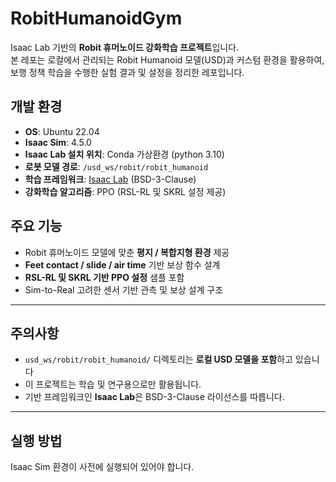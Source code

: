 # RobitHumanoidGym

Isaac Lab 기반의 **Robit 휴머노이드 강화학습 프로젝트**입니다.  
본 레포는 로컬에서 관리되는 Robit Humanoid 모델(USD)과 커스텀 환경을 활용하여, 보행 정책 학습을 수행한 실험 결과 및 설정을 정리한 레포입니다.

## 개발 환경

- **OS**: Ubuntu 22.04
- **Isaac Sim**: 4.5.0
- **Isaac Lab 설치 위치**: Conda 가상환경 (python 3.10)
- **로봇 모델 경로**: `/usd_ws/robit/robit_humanoid`
- **학습 프레임워크**: [Isaac Lab](https://github.com/NVIDIA-Omniverse/IsaacLab) (BSD-3-Clause)
- **강화학습 알고리즘**: PPO (RSL-RL 및 SKRL 설정 제공)

##  주요 기능

- Robit 휴머노이드 모델에 맞춘 **평지 / 복합지형 환경** 제공
- **Feet contact / slide / air time** 기반 보상 함수 설계
- **RSL-RL 및 SKRL 기반 PPO 설정** 샘플 포함
- Sim-to-Real 고려한 센서 기반 관측 및 보상 설계 구조

---

##  주의사항

- `usd_ws/robit/robit_humanoid/` 디렉토리는 **로컬 USD 모델을 포함**하고 있습니다
- 이 프로젝트는 학습 및 연구용으로만 활용됩니다.
- 기반 프레임워크인 **Isaac Lab**은 BSD-3-Clause 라이선스를 따릅니다.

---

## 실행 방법

Isaac Sim 환경이 사전에 실행되어 있어야 합니다.  





